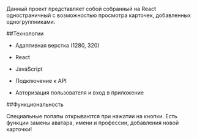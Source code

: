 Данный проект представляет собой собранный на React одностраничный с возможностью просмотра карточек, добавленных одногруппниками.

##Технологии

* Адаптивная верстка (1280, 320)

* React

* JavaScript

* Подключение к API

* Авторизация пользователя и вход в приложение


##Функциональность

Специальные попапы открываются при нажатии на кнопки. Есть функции замены аватара, имени и профессии, добавления новой карточки!

